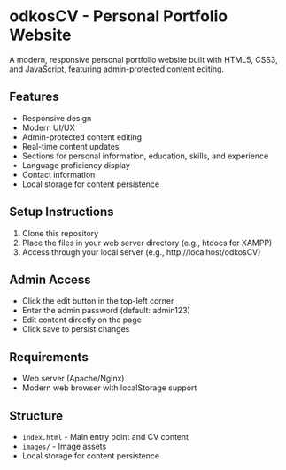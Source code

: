 # odkosCV - Personal Portfolio Website

A modern, responsive personal portfolio website built with HTML5, CSS3, and JavaScript, featuring admin-protected content editing.

## Features
- Responsive design
- Modern UI/UX
- Admin-protected content editing
- Real-time content updates
- Sections for personal information, education, skills, and experience
- Language proficiency display
- Contact information
- Local storage for content persistence

## Setup Instructions
1. Clone this repository
2. Place the files in your web server directory (e.g., htdocs for XAMPP)
3. Access through your local server (e.g., http://localhost/odkosCV)

## Admin Access
- Click the edit button in the top-left corner
- Enter the admin password (default: admin123)
- Edit content directly on the page
- Click save to persist changes

## Requirements
- Web server (Apache/Nginx)
- Modern web browser with localStorage support

## Structure
- `index.html` - Main entry point and CV content
- `images/` - Image assets
- Local storage for content persistence 